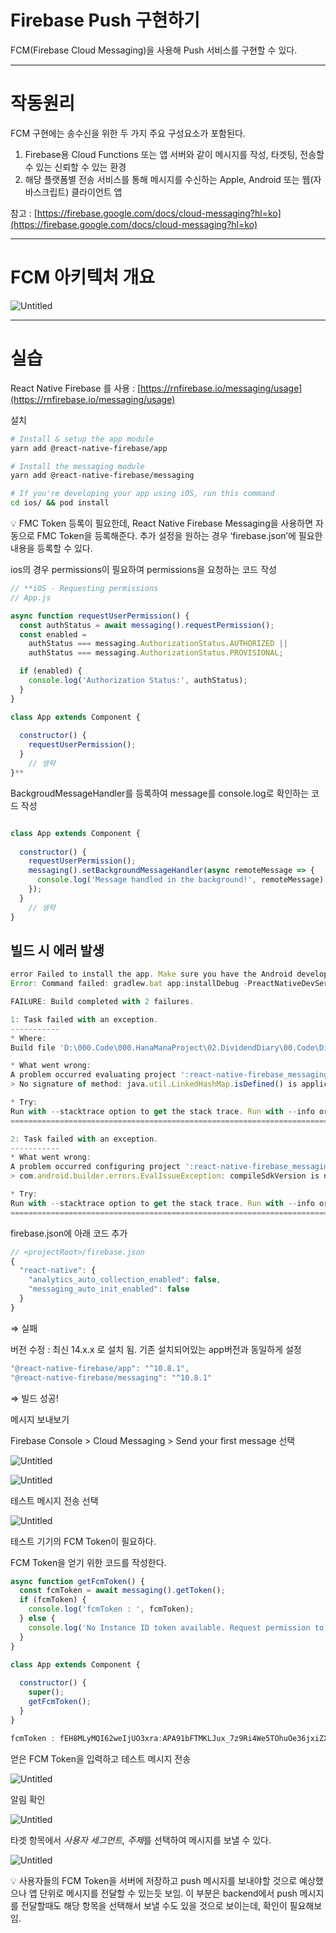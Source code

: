 # Firebase Push 구현하기

FCM(Firebase Cloud Messaging)을 사용해 Push 서비스를 구현할 수 있다.

---

# 작동원리

FCM 구현에는 송수신을 위한 두 가지 주요 구성요소가 포함된다.

1. Firebase용 Cloud Functions 또는 앱 서버와 같이 메시지를 작성, 타겟팅, 전송할 수 있는 신뢰할 수 있는 환경
2. 해당 플랫폼별 전송 서비스를 통해 메시지를 수신하는 Apple, Android 또는 웹(자바스크립트) 클라이언트 앱

참고 : [https://firebase.google.com/docs/cloud-messaging?hl=ko](https://firebase.google.com/docs/cloud-messaging?hl=ko)

---

# FCM 아키텍처 개요

![Untitled](Firebase%20P%205b277/Untitled.png)

---

# 실습

React Native Firebase 를 사용 : [https://rnfirebase.io/messaging/usage](https://rnfirebase.io/messaging/usage)

설치

```bash
# Install & setup the app module
yarn add @react-native-firebase/app

# Install the messaging module
yarn add @react-native-firebase/messaging

# If you're developing your app using iOS, run this command
cd ios/ && pod install
```

<aside>
💡 FMC Token 등록이 필요한데, React Native Firebase Messaging을 사용하면 자동으로 FMC Token을 등록해준다.
추가 설정을 원하는 경우 ‘firebase.json’에 필요한 내용을 등록할 수 있다.

</aside>

ios의 경우 permissions이 필요하여 permissions을 요청하는 코드 작성

```jsx
// **iOS - Requesting permissions
// App.js

async function requestUserPermission() {
  const authStatus = await messaging().requestPermission();
  const enabled = 
    authStatus === messaging.AuthorizationStatus.AUTHORIZED || 
    authStatus === messaging.AuthorizationStatus.PROVISIONAL;

  if (enabled) {
    console.log('Authorization Status:', authStatus);
  }
}

class App extends Component {
    
  constructor() {
    requestUserPermission();
  }
	// 생략
}**

```

BackgroudMessageHandler를 등록하여 message를 console.log로 확인하는 코드 작성

```jsx

class App extends Component {
    
  constructor() {
    requestUserPermission();
    messaging().setBackgroundMessageHandler(async remoteMessage => {
      console.log('Message handled in the background!', remoteMessage);
    });
  }
	// 생략
}
```

## 빌드 시 에러 발생

```jsx
error Failed to install the app. Make sure you have the Android development environment set up: https://reactnative.dev/docs/environment-setup.
Error: Command failed: gradlew.bat app:installDebug -PreactNativeDevServerPort=8081

FAILURE: Build completed with 2 failures.

1: Task failed with an exception.
-----------
* Where:
Build file 'D:\000.Code\000.HanaManaProject\02.DividendDiary\00.Code\DividendDiary\node_modules\@react-native-firebase\messaging\android\build.gradle' line: 83

* What went wrong:
A problem occurred evaluating project ':react-native-firebase_messaging'.
> No signature of method: java.util.LinkedHashMap.isDefined() is applicable for argument types: (String) values: [messaging_auto_init_enabled]

* Try:
Run with --stacktrace option to get the stack trace. Run with --info or --debug option to get more log output. Run with --scan to get full insights.
==============================================================================

2: Task failed with an exception.
-----------
* What went wrong:
A problem occurred configuring project ':react-native-firebase_messaging'.
> com.android.builder.errors.EvalIssueException: compileSdkVersion is not specified. Please add it to build.gradle

* Try:
Run with --stacktrace option to get the stack trace. Run with --info or --debug option to get more log output. Run with --scan to get full insights.
==============================================================================
```

firebase.json에 아래 코드 추가

```jsx
// <projectRoot>/firebase.json
{
  "react-native": {
    "analytics_auto_collection_enabled": false,
    "messaging_auto_init_enabled": false
  }
}
```

⇒ 실패

버전 수정 : 최신 14.x.x 로 설치 됨. 기존 설치되어있는 app버전과 동일하게 설정

```jsx
"@react-native-firebase/app": "^10.8.1",
"@react-native-firebase/messaging": "^10.8.1"
```

⇒ 빌드 성공!

메시지 보내보기

Firebase Console > Cloud Messaging > Send your first message 선택

![Untitled](Firebase%20P%205b277/Untitled%201.png)

![Untitled](Firebase%20P%205b277/Untitled%202.png)

테스트 메시지 전송 선택

![Untitled](Firebase%20P%205b277/Untitled%203.png)

테스트 기기의 FCM Token이 필요하다.

FCM Token을 얻기 위한 코드를 작성한다.

```jsx
async function getFcmToken() {
  const fcmToken = await messaging().getToken();
  if (fcmToken) {
    console.log('fcmToken : ', fcmToken);
  } else {
    console.log('No Instance ID token available. Request permission to generate one.');
  }
}

class App extends Component {
    
  constructor() {
    super();
    getFcmToken();
  }
}
```

```jsx
fcmToken : fEH8MLyMQI62weIjUO3xra:APA91bFTMKLJux_7z9Ri4We5TOhuOe36jxiZXhv7L3dVpKsTQTj8-NOjJwP1cfLre_lHHLVH2AGfY-YoJH8vhRWjS6Dx3W1_yaYuqKjBBhnMHtYJK-IRdATCkPRVHN8mZzqhEYSsSwEN
```

얻은 FCM Token을 입력하고 테스트 메시지 전송

![Untitled](Firebase%20P%205b277/Untitled%204.png)

알림 확인

![Untitled](Firebase%20P%205b277/Untitled%205.png)

타겟 항목에서 *사용자 세그먼트, 주제*를 선택하여 메시지를 보낼 수 있다.

![Untitled](Firebase%20P%205b277/Untitled%206.png)

<aside>
💡 사용자들의 FCM Token을 서버에 저장하고 push 메시지를 보내야할 것으로 예상했으나 앱 단위로 메시지를 전달할 수 있는듯 보임.
이 부분은 backend에서 push 메시지를 전달할때도 해당 항목을 선택해서 보낼 수도 있을 것으로 보이는데, 확인이 필요해보임.

</aside>
